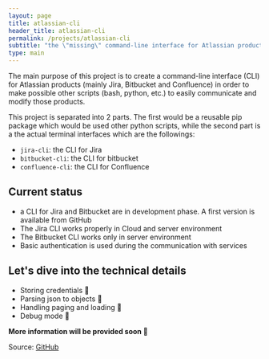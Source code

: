 ```yaml
---
layout: page
title: atlassian-cli
header_title: atlassian-cli
permalink: /projects/atlassian-cli
subtitle: "the \"missing\" command-line interface for Atlassian products :rocket:"
type: main
---
```

The main purpose of this project is to create a command-line interface (CLI) for Atlassian products (mainly Jira, Bitbucket and Confluence) in order to make possible other scripts (bash, python, etc.) to easily communicate and modify those products.

This project is separated into 2 parts. The first would be a reusable pip package which would be used other python scripts, while the second part is a the actual terminal interfaces which are the followings:

* `jira-cli`: the CLI for Jira
* `bitbucket-cli`: the CLI for bitbucket
* `confluence-cli`: the CLI for Confluence

## Current status

* a CLI for Jira and Bitbucket are in development phase. A first version is available from GitHub
* The Jira CLI works properly in Cloud and server environment
* The Bitbucket CLI works only in server environment
* Basic authentication is used during the communication with services

## Let's dive into the technical details

* Storing credentials :construction:
* Parsing json to objects :construction:
* Handling paging and loading :construction:
* Debug mode :construction:

__More information will be provided soon :construction:__


Source: [GitHub](https://github.com/marksinkovics/atlassian-cli)